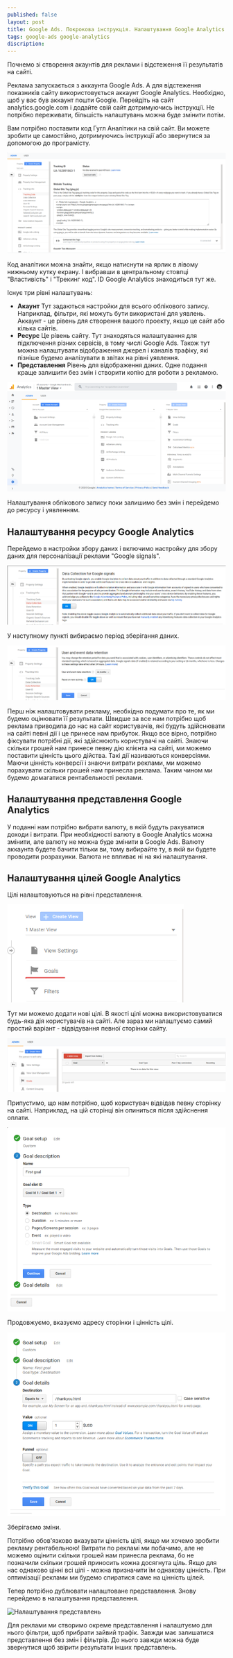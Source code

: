 ```yaml
---
published: false
layout: post
title: Google Ads. Покрокова інструкція. Налаштування Google Analytics
tags: google-ads google-analytics
discription:
---
```


Почнемо зі створення акаунтів для реклами і відстеження її результатів на сайті.

Реклама запускається з аккаунта Google Ads. А для відстеження показників сайту використовується аккаунт Google Analytics. Необхідно, щоб у вас був аккаунт пошти Google. Перейдіть на сайт analytics.google.com і додайте свій сайт дотримуючись інструкції. Не потрібно переживати, більшість налаштувань можна буде змінити потім.

Вам потрібно поставити код Гугл Аналітики на свій сайт. Ви можете зробити це самостійно, дотримуючись інструкції або звернутися за допомогою до програмісту.

![Ставимо код Google Analytics](/images/Google-Ads-Pokrokova-instruktsiya-Nalashtuvannya-Google-Analytics-1.png)

Код аналітики можна знайти, якщо натиснути на ярлик в лівому нижньому кутку екрану. І вибравши в центральному стовпці "Властивість" і "Трекинг код". ID Google Analytics знаходиться тут же.

Існує три рівні налаштувань:
- **Акаунт**
	Тут задаються настройки для всього облікового запису. Наприклад, фільтри, які можуть бути використані для уявлень. Аккаунт - це рівень для створення вашого проекту, якщо це сайт або кілька сайтів.
- **Ресурс**
	Це рівень сайту. Тут знаходяться налаштування для підключення різних сервісів, в тому числі Google Ads. Також тут можна налаштувати відображення джерел і каналів трафіку, які пізніше будемо аналізувати в звітах на рівні уявлення.
- **Представлення**
    Рівень для відображення даних. Одне подання краще залишити без змін і створити копію для роботи з рекламою.

![Рівні налаштувань Google Analytics](/images/Google-Ads-Pokrokova-instruktsiya-Nalashtuvannya-Google-Analytics-2.png)

Налаштування облікового запису поки залишимо без змін і перейдемо до ресурсу і уявленням.

## Налаштування ресурсу Google Analytics

Перейдемо в настройки збору даних і включимо настройку для збору даних для персоналізації реклами "Google signals".

![Google Analytics: Google signals](/images/Google-Ads-Pokrokova-instruktsiya-Nalashtuvannya-Google-Analytics-3.png)

У наступному пункті вибираємо період зберігання даних. 

![Період зберігання даних Google Analytics](/images/Google-Ads-Pokrokova-instruktsiya-Nalashtuvannya-Google-Analytics-4.png)

Перш ніж налаштовувати рекламу, необхідно подумати про те, як ми будемо оцінювати її результати. Швидше за все нам потрібно щоб реклама приводила до нас на сайт користувачів, які будуть здійснювати на сайті певні дії і це принесе нам прибуток. Якщо все вірно, потрібно фіксувати потрібні дії, які здійснюють користувачі на сайті. Знаючи скільки грошей нам принесе певну дію клієнта на сайті, ми можемо поставити цінність цього дійства. Такі дії називаються конверсіями. Маючи цінність конверсії і знаючи витрати реклами, ми можемо порахувати скільки грошей нам принесла реклама. Таким чином ми будемо домагатися рентабельності реклами.

## Налаштування представлення Google Analytics

У поданні нам потрібно вибрати валюту, в якій будуть рахуватися доходи і витрати. При необхідності валюту в Google Analytics можна змінити, але валюту не можна буде змінити в Google Ads. Валюту аккаунта будете бачити тільки ви, тому вибирайте ту, в якій ви будете проводити розрахунки. Валюта не впливає ні на які налаштування.

## Налаштування цілей Google Analytics

Цілі налаштовуються на рівні представлення.

![Налаштування цілей Google Analytics](/images/Google-Ads-Pokrokova-instruktsiya-Nalashtuvannya-Google-Analytics-5.png)

Тут ми можемо додати нові цілі. В якості цілі можна використовуватися будь-яка дія користувачів на сайті. Але зараз ми налаштуємо самий простий варіант - відвідування певної сторінки сайту.

![Відвідування певної сторінки сайту - ціль Google Analytics](/images/Google-Ads-Pokrokova-instruktsiya-Nalashtuvannya-Google-Analytics-6.png)

Припустимо, що нам потрібно, щоб користувач відвідав певну сторінку на сайті. Наприклад, на цій сторінці він опиниться після здійснення оплати.

![thankyou.page - ціль Google Analytics](/images/Google-Ads-Pokrokova-instruktsiya-Nalashtuvannya-Google-Analytics-7.png)

Продовжуємо, вказуємо адресу сторінки і цінність цілі.

![Налаштування конверсій Google Analytics](/images/Google-Ads-Pokrokova-instruktsiya-Nalashtuvannya-Google-Analytics-8.png)

Зберігаємо зміни.

Потрібно обов'язково вказувати цінність цілі, якщо ми хочемо зробити рекламу рентабельною! Витрати по рекламі ми побачимо, але не можемо оцінити скільки грошей нам принесла реклама, бо не позначили скільки грошей приносить кожна досягнута ціль. Якщо для нас однаково цінні всі цілі - можна призначити їм однакову цінність. При оптимізації реклами ми будемо спиратися саме на цінність цілей.

Тепер потрібно дублювати налаштоване представлення. Знову перейдемо в налаштування представлення.

![Налаштування представлень](/images/Google-Ads-Pokrokova-instruktsiya-Nalashtuvannya-Google-Analytics-9)

Для реклами ми створимо окреме представлення і налаштуємо для нього фільтри, щоб прибрати зайвий трафік. Завжди має залишатися представлення без змін і фільтрів. До нього завжди можна буде звернутися щоб звірити результати інших представлень.
